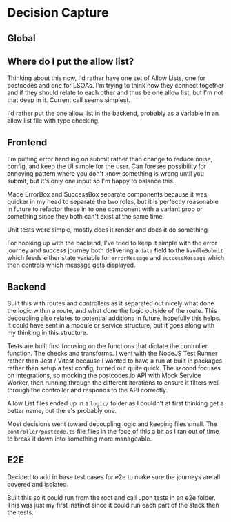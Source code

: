# Decision Capture

## Global

## Where do I put the allow list?

Thinking about this now, I'd rather have one set of Allow Lists, one for postcodes and one for LSOAs. I'm trying to think how they connect together and if they should relate to each other and thus be one allow list, but I'm not that deep in it. Current call seems simplest.

I'd rather put the one allow list in the backend, probably as a variable in an allow list file with type checking.

## Frontend

I'm putting error handling on submit rather than change to reduce noise, config, and keep the UI simple for the user. Can foresee possibility for annoying pattern where you don't know something is wrong until you submit, but it's only one input so I'm happy to balance this.

Made ErrorBox and SuccessBox separate components because it was quicker in my head to separate the two roles, but it is perfectly reasonable in future to refactor these in to one component with a variant prop or something since they both can't exist at the same time.

Unit tests were simple, mostly does it render and does it do something

For hooking up with the backend, I've tried to keep it simple with the error journey and success journey both delivering a `data` field to the `handleSubmit` which feeds either state variable for `errorMessage` and `successMessage` which then controls which message gets displayed.

## Backend

Built this with routes and controllers as it separated out nicely what done the logic within a route, and what done the logic outside of the route. This decoupling also relates to potential additions in future, hopefully this helps. It could have sent in a module or service structure, but it goes along with my thinking in this structure.

Tests are built first focusing on the functions that dictate the controller function. The checks and transforms. I went with the NodeJS Test Runner rather than Jest / Vitest because I wanted to have a run at built in packages rather than setup a test config, turned out quite quick. The second focuses on integrations, so mocking the postcodes.io API with Mock Service Worker, then running through the different iterations to ensure it filters well through the controller and responds to the API correctly.

Allow List files ended up in a `logic/` folder as I couldn't at first thinking get a better name, but there's probably one.

Most decisions went toward decoupling logic and keeping files small. The `controller/postcode.ts` file flies in the face of this a bit as I ran out of time to break it down into something more manageable.

## E2E

Decided to add in base test cases for e2e to make sure the journeys are all covered and isolated.

Built this so it could run from the root and call upon tests in an e2e folder. This was just my first instinct since it could run each part of the stack then the tests.

